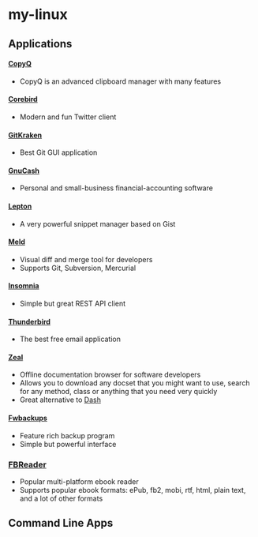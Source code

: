 # my-linux

## Applications

#### [CopyQ](https://hluk.github.io/CopyQ/)

- CopyQ is an advanced clipboard manager with many features

#### [Corebird](https://corebird.baedert.org/)

- Modern and fun Twitter client

#### [GitKraken](https://www.gitkraken.com/)

- Best Git GUI application

#### [GnuCash](https://www.gnucash.org/)

- Personal and small-business financial-accounting software

#### [Lepton](https://github.com/hackjutsu/Lepton)

-  A very powerful snippet manager based on Gist

#### [Meld](http://meldmerge.org/)

- Visual diff and merge tool for developers
- Supports Git, Subversion, Mercurial

#### [Insomnia](https://insomnia.rest/)

- Simple but great REST API client

#### [Thunderbird](https://www.mozilla.org/en-US/thunderbird/)

- The best free email application

#### [Zeal](https://zealdocs.org/)

- Offline documentation browser for software developers 
- Allows you to download any docset that you might want to use, search for any method, class or anything that you need very quickly 
- Great alternative to [Dash](https://kapeli.com/dash)

#### [Fwbackups](http://www.diffingo.com/oss/fwbackups/download)

- Feature rich backup program 
- Simple but powerful interface

### [FBReader](https://fbreader.org/content/linux)

- Popular multi-platform ebook reader
- Supports popular ebook formats: ePub, fb2, mobi, rtf, html, plain text, and a lot of other formats

## Command Line Apps
